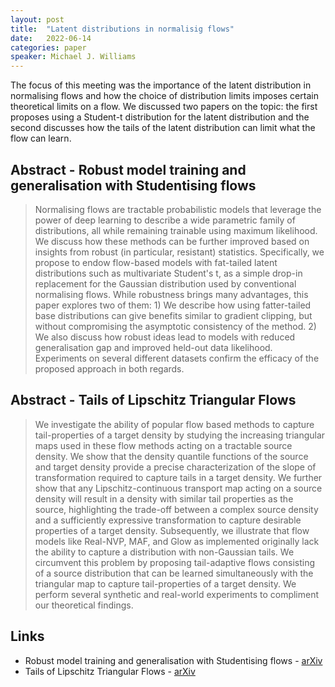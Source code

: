 ```yaml
---
layout: post
title:  "Latent distributions in normalisig flows"
date:   2022-06-14
categories: paper
speaker: Michael J. Williams
---
```


The focus of this meeting was the importance of the latent distribution in normalising flows and how the choice of distribution limits imposes certain theoretical limits on a flow. We discussed two papers on the topic: the first proposes using a Student-t distribution for the latent distribution and the second discusses how the tails of the latent distribution can limit what the flow can learn.

## Abstract - Robust model training and generalisation with Studentising flows

> Normalising flows are tractable probabilistic models that leverage the power of deep learning to describe a wide parametric family of distributions, all while remaining trainable using maximum likelihood. We discuss how these methods can be further improved based on insights from robust (in particular, resistant) statistics. Specifically, we propose to endow flow-based models with fat-tailed latent distributions such as multivariate Student's t, as a simple drop-in replacement for the Gaussian distribution used by conventional normalising flows. While robustness brings many advantages, this paper explores two of them: 1) We describe how using fatter-tailed base distributions can give benefits similar to gradient clipping, but without compromising the asymptotic consistency of the method. 2) We also discuss how robust ideas lead to models with reduced generalisation gap and improved held-out data likelihood. Experiments on several different datasets confirm the efficacy of the proposed approach in both regards.  

## Abstract - Tails of Lipschitz Triangular Flows

> We investigate the ability of popular flow based methods to capture tail-properties of a target density by studying the increasing triangular maps used in these flow methods acting on a tractable source density. We show that the density quantile functions of the source and target density provide a precise characterization of the slope of transformation required to capture tails in a target density. We further show that any Lipschitz-continuous transport map acting on a source density will result in a density with similar tail properties as the source, highlighting the trade-off between a complex source density and a sufficiently expressive transformation to capture desirable properties of a target density. Subsequently, we illustrate that flow models like Real-NVP, MAF, and Glow as implemented originally lack the ability to capture a distribution with non-Gaussian tails. We circumvent this problem by proposing tail-adaptive flows consisting of a source distribution that can be learned simultaneously with the triangular map to capture tail-properties of a target density. We perform several synthetic and real-world experiments to compliment our theoretical findings.  

## Links

* Robust model training and generalisation with Studentising flows - [arXiv](https://arxiv.org/abs/2006.06599)
* Tails of Lipschitz Triangular Flows - [arXiv](https://arxiv.org/abs/1907.04481)

